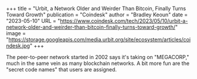 +++
title = "Urbit, a Network Older and Weirder Than Bitcoin, Finally Turns Toward Growth"
publication = "Coindesk"
author = "Bradley Keoun"
date = "2023-05-10"
URL = "https://www.coindesk.com/tech/2023/05/10/urbit-a-network-older-and-weirder-than-bitcoin-finally-turns-toward-growth/"
image = "https://storage.googleapis.com/media.urbit.org/site/ecosystem/articles/coindesk.jpg"
+++

The peer-to-peer network started in 2002 says it's taking on "MEGACORP," much in the same vein as many blockchain networks. A bit more fun are the "secret code names" that users are assigned.
